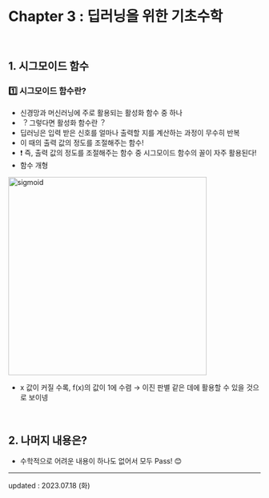 # Chapter 3 : 딥러닝을 위한 기초수학

<br>

## 1. 시그모이드 함수
### 1️⃣ 시그모이드 함수란?
- 신경망과 머신러닝에 주로 활용되는 활성화 함수 중 하나
- ︖ 그렇다면 활성화 함수란︖
- 딥러닝은 입력 받은 신호를 얼마나 출력할 지를 계산하는 과정이 무수히 반복
- 이 때의 출력 값의 정도를 조절해주는 함수!
- ❗️ 즉, 출력 값의 정도를 조절해주는 함수 중 시그모이드 함수의 꼴이 자주 활용된다!
- 함수 개형

<img width="396" alt="sigmoid" src="https://github.com/Moon-GD/deep-learning-basics-self-taught/assets/74173976/df9cd285-e645-4b94-b6c9-d6ebcf817415">

- x 값이 커질 수록, f(x)의 값이 1에 수렴 → 이진 판별 같은 데에 활용할 수 있을 것으로 보이넹

<br>

## 2. 나머지 내용은?
- 수학적으로 어려운 내용이 하나도 없어서 모두 Pass! 😊

---

updated : 2023.07.18 (화)
